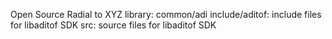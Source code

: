 Open Source Radial to XYZ library: common/adi
include/aditof: include files for libaditof SDK
src: source files for libaditof SDK
